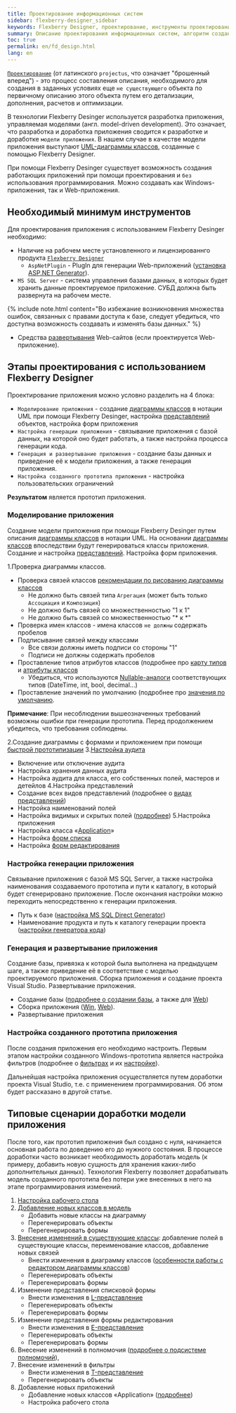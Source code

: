 ```yaml
---
title: Проектирование информационных систем
sidebar: flexberry-designer_sidebar
keywords: Flexberry Designer, проектирование, инструменты проектирования, плагины, моделирование, этапы проектирования, генерация, прототип приложения, настройка, сценарии доработки, UML, этапы создания приложения
summary: Описание проектирования информационных систем, алгоритм создания прототипа, генерация прототипа, настройка приложения, добработка прототипа
toc: true
permalink: en/fd_design.html
lang: en
---
```


[`Проектирование`](fd_definition-design.html) (от латинского `projectus`, что означает "брошенный вперед") - это процесс составления описания, необходимого для создания в заданных условиях еще `не существующего` объекта по первичному описанию этого объекта путем его детализации, дополнения, расчетов и оптимизации.

В технологии Flexberry Desinger используется разработка приложения, управляемая моделями (англ. model-driven development). Это означает, что разработка и доработка приложения сводится к разработке и доработке `модели приложения`. В нашем случае в качестве модели приложения выступают [UML-диаграммы классов](fd_class-diagram.html), созданные с помощью Flexberry Designer.

При помощи Flexberry Desinger существует возможность создания работающих приложений при помощи проектирования и `без` использования программирования. Можно создавать как Windows-приложения, так и Web-приложения.

## Необходимый минимум инструментов

Для проектирования приложения с использованием Flexberry Desinger необходимо:

* Наличие на рабочем месте установленного и лицензированнго продукта [`Flexberry Designer`](flexberry.ru)
    * `AspNetPlugin` - PlugIn для генерации Web-приложений ([установка ASP.NET Generator](fa_asp-net-plugin.html)).
* `MS SQL Server` - система управления базами данных, в которых будет хранить данные проектируемое приложение. СУБД должна быть развернута на рабочем месте.

{% include note.html content="Во избежание возникновения множества ошибок, связанных с правами доступа к базе, следует убедиться, что доступна возможность создавать и изменять базы данных." %}

* Средства [развертывания](gbt_deployment.html) Web-сайтов (если проектируется Web-приложение).

## Этапы проектирования с использованием Flexberry Designer

Проектирование приложения можно условно разделить на 4 блока:
* `Моделирование приложения` - создание [диаграммы классов](fd_class-diagram.html) в нотации UML при помощи Flexberry Desinger, настройка [представлений](fd_view-definition.html) объектов, настройка форм приложения
* `Настройка генерации приложения` - связывание приложения с базой данных, на которой оно будет работать, а также настройка процесса генерации кода.
* `Генерация и развертывание приложения` - создание базы данных и приведение её к модели приложения, а также генерация приложения.
* `Настройка созданного прототипа приложения` - настройка пользовательских ограничений

**Результатом** является прототип приложения.

### Моделирование приложения

Создание модели приложения при помощи Flexberry Desinger путем описания [диаграммы классов](fd_class-diagram.html) в нотации UML. На основании [диаграммы классов](fd_class-diagram.html) впоследствии будут генерироваться классы приложения. Создание и настройка [представлений](fd_view-definition.html). Настройка форм приложения.

1.Проверка диаграммы классов.
* Проверка связей классов [рекомендации по рисованию диаграммы классов](fa_masters-and-details.html)
    * Не должно быть связей типа `Агрегация` (может быть только `Ассоциация` и `Композиция`)
    * Не должно быть связей со множественностью "1 к 1"
    * Не должно быть связей со множественностью "* к *"
* Проверка имен классов - имена классов `не должны` содержать пробелов
* Подписывание связей между классами
    * Все связи должны иметь подписи со стороны "1"
    * Подписи не должны содержать пробелов
* Проставление типов атрибутов классов (подробнее про [карту типов](fd_types-map.html) и [атрибуты классов](fo_attributes-class-data.html)
    * Убедиться, что используются [Nullable-аналоги](fo_nullable-types.html) соответствующих типов (DateTime, int, bool, decimal...)
* Проставление значений по умолчанию (подробнее про [значения по умолчанию](fo_features-dafault-value.html).

**Примечание**: При несоблюдении вышеозначенных требований возможны ошибки при генерации прототипа. Перед продолжением убедитесь, что требования соблюдены.

2.Создание диаграммы с формами и приложением при помощи [быстрой прототипизации](fd_using-quick-prototyping.html)
3.[Настройка аудита](fo_audit-setup.html)
* Включение или отключение аудита
* Настройка хранения данных аудита
* Настройка аудита для класса, его собственных полей, мастеров и детейлов
4.Настройка представлений
* Создание всех видов представлений (подробнее о [видах представлений](fd_view-types.html))
* Настройка наименований полей
* Настройка видимых и скрытых полей ([подробнее](fd_hidden-properties-view.html))
5.Настройка приложения
* Настройка класса «[Application](fd_application.html)»
* Настройка [форм списка](fw_listform.html)
* Настройка [форм редактирования](fd_editform.html)

### Настройка генерации приложения

Связывание приложения с базой MS SQL Server, а также настройка наименования создаваемого прототипа и пути к каталогу, в который будет сгенерировано приложение. После окончания настройки можно переходить непосредственно к генерации приложения.

* Путь к базе ([настройка MS SQL Direct Generator](fd_configure-ms-sql-generator.html))
* Наименование продукта и путь к каталогу генерации проекта ([настройки генератора кода](fd_project-customization.html))

### Генерация и развертывание приложения

Создание базы, привязка к которой была выполнена на предыдущем шаге, а также приведение её в соответствие с моделью проектируемого приложения. Сборка приложения и создание проекта Visual Studio. Развертывание приложения.

* Создание базы ([подробнее о создании базы](fd_matching-db.html), а также для [Web](fa_asp-net-generator.html))
* Сборка приложения ([Win](fw_flexberry-winforms-case-plugin.html), [Web](fa_asp-net-generator.html)).
* Развертывание приложения

### Настройка созданного прототипа приложения

После создания приложения его необходимо настроить. Первым этапом настройки созданного Windows-прототипа является настройка фильтров (подробнее о [фильтрах](fw_filtersand-limits.html) и их [настройке](fw_filter-example.html)).

Дальнейшая настройка приложения осуществляется путем доработки проекта Visual Studio, т.е. с применением программирования. Об этом будет рассказано в другой статье.

## Типовые сценарии доработки модели приложения

После того, как прототип приложения был создано с нуля, начинается основная работа по доведению его до нужного состояния. В процессе доработки часто возникает необходимость доработать модель (к примеру, добавить новую сущность для хранения каких-либо дополнительных данных). Технология Flexberry позволяет дорабатывать модель созданного прототипа без потери уже внесенных в него на этапе программирования изменений.

1. [Настройка рабочего стола](fw_app-desktop.html)
2. [Добавление новых классов в модель](fd_change-model.html)
    * Добавить новые классы на диаграмму
    * Перегенерировать объекты
    * Перегенерировать формы
3. [Внесение изменений в существующие классы](fd_change-model.html): добавление полей в существующие классы, переименование классов, добавление новых связей
    * Внести изменения в диаграмму классов ([особенности работы с редактором диаграммы классов](fd_class-diagram-editor-features-work.html))
    * Перегенерировать объекты
    * Перегенерировать формы
4. Изменение представления списковой формы
    * Внести изменения в [L-представление](fd_l-view.html)
    * Перегенерировать объекты
    * Перегенерировать формы
5. Изменение представления формы редактирования
    * Внести изменения в [E-представление](fd_e-view.html)
    * Перегенерировать объекты
    * Перегенерировать формы
6. Внесение изменений в полномочия ([подробнее о подсистеме полномочий](RightManager-module)), 
7. Внесение изменений в фильтры
    * Внести изменения в [T-представление](fd_t-view.html)
    * Перегенерировать объекты
8. Добавление новых приложений
    * Добавление новых классов «Application» ([подробнее](fw_several-classes-of-applications-in-a-single-stage.html))
    * Настройка рабочего стола
